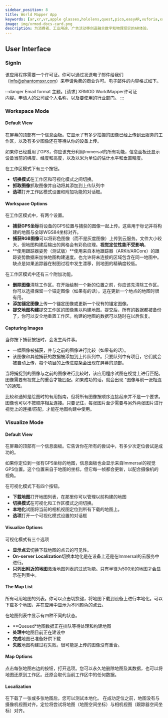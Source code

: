 ```yaml
---
sidebar_position: 8
title: World Mapper App
keywords: [ar,xr,vr,apple glasses,hololens,quest,pico,easyAR,vuforia,xrmod,mod,doc,XR,facebook,meta,unity]
image: img/xrmod-docs-card.png
description: 为消费者、工业用途、广告活动等创造融合数字和物理现实的AR体验。
---
```


## User Interface
### SignIn

该应用程序需要一个许可证。你可以通过发送电子邮件给我们（info@phantomsxr.com）来申请免费的商业许可。电子邮件的内容格式如下。

:::danger Email format
主题。[请求] XRMOD WorldMapper许可证  
内容。申请人的公司或个人名称，以及要使用的行业部门。
:::


### Workspace Mode

#### Default View

在屏幕的顶部有一个信息面板。它显示了有多少拍摄的图像已经上传到云服务的工作区，以及有多少图像还在等待从你的设备上传。 

如果你已经启用了GPS，你应该充分利用Immersal的所有功能，信息面板还显示设备当前的纬度、经度和高度，以及以米为单位的估计水平和垂直精度。  

在工作区模式下有三个按钮。 
- **切换模式**在工作区和可视化模式之间切换。 
- **抓取图像**抓取图像并自动将其添加到上传队列中
- **选项**打开工作区模式设置和附加功能的对话框。

<center>
<coverimg  url={require('@site/static/static/dev-tools/worldmapper/workspace_default.jpg')} width="15rem" padding="0"/>
</center>

#### Workspace Options

在工作区模式中，有两个设置。

- **捕获GPS坐标**将设备的GPS位置与捕获的图像一起上传。这些用于标记并将构建的地图与全球WGS84坐标对齐。
- **捕获RGB图像**可以将彩色图像（而不是灰度图像）上传到云服务。文件大小较大，但地图构建后输出的网格会有彩色纹理。**视觉定位性能不受影响**。
- **使用跟踪器姿势（测试版）**使用来自本地跟踪器（ARKit/ARCore）的跟踪姿势数据来加快地图构建速度。也允许将未连接的区域包含在同一地图中。缺点是如果追踪器在制图过程中发生漂移，则地图的精确度较低。

在工作区模式中还有三个附加功能。

- **删除图像**清除工作区。在开始绘制一个新的位置之前，你应该先清除工作区。你可以选择保留一个锚定图像（如果有的话）。这在更新一个地点的地图时很有用。
- **添加锚定图像**上传一个锚定图像或更新一个现有的锚定图像。
- **提交地图构建**提交工作区的图像集以构建地图。提交后，所有的数据都被备份了，你可以安全地重置工作区。构建的地图的数据可以随时在以后恢复。

<center>
<coverimg  url={require('@site/static/static/dev-tools/worldmapper/Screenshot_20201111-152704.jpg')} width="15rem" padding="0"/>
</center>


#### Capturing Images

当你按下捕获按钮时，会发生两件事。

- 一幅图像被捕获，并与之前的图像进行比较（如果有的话）。
- 该图像和其他捕获的数据被添加到上传队列中。只要队列中有项目，它们就会被自动上传，每个项目的上传进度条会出现在屏幕的顶部。

当将捕捉到的图像与之前的图像进行比较时，该应用程序试图在视觉上进行匹配。图像需要有视觉上的重合才能匹配。如果成功的话，就会出现 "图像与前一张相连 "的通知。

比较和通知是绘图时的有用指南，但将所有图像按顺序连接起来并不是一个要求。图像也可以不按顺序相互连接。只要记住，每张图片至少需要与另外两张图片进行视觉上的连接/匹配，才能在地图构建中使用。

<center>
<coverimg  url={require('@site/static/static/dev-tools/worldmapper/capture_connected.jpg')} width="25rem" padding="0"/>
</center>

### Visualize Mode

#### Default View

在屏幕的顶部有一个信息面板。它告诉你在所有的尝试中，有多少次定位尝试是成功的。

如果你定位到一张有GPS坐标的地图，信息面板也会显示来自Immersal的视觉GPS位置。这个位置来自于地图的坐标，但它每一帧都会更新，以配合摄像机的视角。

在可视化模式下有四个按钮。
- **下载地图**打开地图列表，在那里你可以管理以前构建的地图
- **切换模式**在可视化和工作区模式之间切换。
- **本地化**试图将当前的相机视图定位到所有下载的地图上。
- **选项**打开一个可视化模式设置的对话框

<center>
<coverimg  url={require('@site/static/static/dev-tools/worldmapper/visualize_default.jpg')} width="15rem" padding="0"/>
</center>

#### Visualize Options

可视化模式有三个选项

- **显示点云**切换下载地图的点云的可见性。
- **On-server Localization**切换本地化是在设备上还是在Immersal的云服务中进行。
- **只列出附近的地图**激活地图列表的过滤功能。只有半径为500米的地图才会显示在列表中。

<center>
<coverimg  url={require('@site/static/static/dev-tools/worldmapper/visualize_options.jpg')} width="15rem" padding="0"/>
</center>

#### The Map List
所有可用地图的列表。你可以点击切换键，将地图下载到设备上进行本地化。可以下载多个地图，并在应用中显示为不同颜色的点云。

在地图列表中显示有四种不同的状态。

- **Queued*地图数据正在排队等待处理和构建地图
- **处理中**地图目前正在建设中
- **完成**地图已准备好供下载
- **失败**地图构建过程失败。很可能是上传的图像没有重合。

<center>
<coverimg  url={require('@site/static/static/dev-tools/worldmapper/visualize_map_list.jpg')} width="15rem" padding="0"/>
</center>

#### Map Options
点击每张地图右边的按钮，打开选项。您可以永久地删除地图及其数据，也可以将地图还原到工作区。还原会取代当前工作区中的任何数据。

<center>
<coverimg  url={require('@site/static/static/dev-tools/worldmapper/visualize_map_list_options.jpg')} width="15rem" padding="0"/>
</center>


#### Localization
在下载了一张或多张地图后，您可以测试本地化。
在成功定位之前，地图没有与摄像机视图对齐。定位将尝试将地图（地图空间坐标）与相机视图（跟踪器空间坐标）对齐。

<center>
<coverimg  url={require('@site/static/static/dev-tools/worldmapper/visualize_localized.gif')} width="25rem" padding="0"/>
</center>